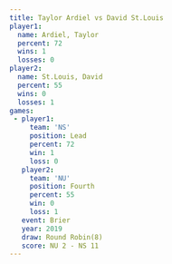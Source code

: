 ```yaml
---
title: Taylor Ardiel vs David St.Louis
player1:               
  name: Ardiel, Taylor 
  percent: 72          
  wins: 1              
  losses: 0            
player2:               
  name: St.Louis, David
  percent: 55          
  wins: 0              
  losses: 1            
games:
 - player1:        
     team: 'NS'    
     position: Lead
     percent: 72   
     win: 1        
     loss: 0       
   player2:          
     team: 'NU'      
     position: Fourth
     percent: 55     
     win: 0          
     loss: 1         
   event: Brier        
   year: 2019          
   draw: Round Robin(8)
   score: NU 2 - NS 11 
---
```

